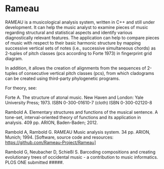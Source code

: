 # Rameau

RAMEAU is a musicological analysis system, written in C++ and still under development. It can help the music analyst to examine pieces of music regarding structural and statistical aspects and identify various diagnostically relevant features. The application can help to compare pieces of music with respect to their basic harmonic structure by mapping successive vertical sets of notes (i.e., successive simultaneous chords) as 2-tuples of pitch classes (pcs according to Forte 1973) in fingerprint grid diagram.

In addition, it allows the creation of alignments from the sequences of 2-tuples of consecutive vertical pitch classes (pcs), from which cladograms can be created using third-party phylogenetic programs. 

For theory, see:

Forte A. The structure of atonal music. New Haven and London: Yale University Press; 1973. ISBN 0-300-01610-7 (cloth) ISBN 0-300-02120-8

Rambold A. Elementary structures and functions of the musical sentence. A tone-set, interval-oriented theory of functions and its application in analysis. 409 pp. ARION, Baden-Baden; 2012.

Rambold A, Rambold G. RAMEAU Music analysis system. 34 pp. ARION, Munich; 1994. [Software, source code and resources: https://github.com/Rameau-Project/Rameau]
 
Rambold G, Neubacher D, Schießl S. Barcoding compositions and creating evolutionary trees of occidental music - a contribution to music informatics. PLOS ONE submitted #####.
